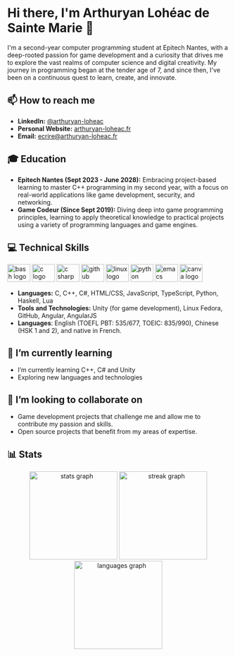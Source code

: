 # Hi there, I'm Arthuryan Lohéac de Sainte Marie 👋

I'm a second-year computer programming student at Epitech Nantes, with a deep-rooted passion for game development and a curiosity that drives me to explore the vast realms of computer science and digital creativity. My journey in programming began at the tender age of 7, and since then, I've been on a continuous quest to learn, create, and innovate.

## 📫 How to reach me
- **LinkedIn:** <a href="https://www.linkedin.com/in/arthuryan-loheac/">@arthuryan-loheac</a>
- **Personal Website:** <a href="https://arthuryan-loheac.fr">arthuryan-loheac.fr</a>
- **Email:** ecrire@arthuryan-loheac.fr

## 🎓 Education
- **Epitech Nantes (Sept 2023 - June 2028):** Embracing project-based learning to master C++ programming in my second year, with a focus on real-world applications like game development, security, and networking.
- **Game Codeur (Since Sept 2019):** Diving deep into game programming principles, learning to apply theoretical knowledge to practical projects using a variety of programming languages and game engines.

## 💻 Technical Skills</h3>

<div align="left">
  <img src="https://cdn.jsdelivr.net/gh/devicons/devicon/icons/bash/bash-original.svg" height="40" width="52" alt="bash logo"  />
  <img src="https://cdn.jsdelivr.net/gh/devicons/devicon/icons/c/c-original.svg" height="40" width="52" alt="c logo"  />
  <img src="https://cdn.jsdelivr.net/gh/devicons/devicon/icons/csharp/csharp-original.svg" height="40" width="52" alt="c sharp logo"  />
  <img src="https://cdn.jsdelivr.net/gh/devicons/devicon/icons/git/git-original.svg" height="40" width="52" alt="github logo"  />
  <img src="https://cdn.jsdelivr.net/gh/devicons/devicon/icons/linux/linux-original.svg" height="40" width="52" alt="linux logo"  />
  <img src="https://cdn.jsdelivr.net/gh/devicons/devicon/icons/python/python-original.svg" height="40" width="52" alt="python logo"  />
  <img src="https://cdn.jsdelivr.net/gh/devicons/devicon/icons/emacs/emacs-original.svg" height="40" width="52" alt="emacs logo"  />
  <img src="https://cdn.jsdelivr.net/gh/devicons/devicon/icons/canva/canva-original.svg" height="40" width="52" alt="canva logo"  />
</div>
  
- **Languages:** C, C++, C#, HTML/CSS, JavaScript, TypeScript, Python, Haskell, Lua
- **Tools and Technologies:** Unity (for game development), Linux Fedora, GitHub, Angular, AngularJS
- **Languages**: English (TOEFL PBT: 535/677, TOEIC: 835/990), Chinese (HSK 1 and 2), and native in French.

## 🌱 I’m currently learning

- I’m currently learning C++, C# and Unity
- Exploring new languages and technologies

## 👯 I’m looking to collaborate on
- Game development projects that challenge me and allow me to contribute my passion and skills.
- Open source projects that benefit from my areas of expertise.

## 📊 Stats

<div align="center">
  <img src="https://github-readme-stats-delta-brown-84.vercel.app/api?username=ArthuryanLoheac&show_icons=true&hide=&theme=dark&count_private=true&hide_border=false" height="200" alt="stats graph"  />
  <img src="https://streak-stats.demolab.com?user=ArthuryanLoheac&locale=en&mode=daily&theme=dark&hide_border=false&border_radius=5&count_private=true&date_format=j M[ Y]&order=3" height="200" alt="streak graph"  />
  <img src="https://github-readme-stats-delta-brown-84.vercel.app/api/top-langs/?username=ArthuryanLoheac&langs_count=10&theme=dark&&count_private=truehide_border=false&locale=en&custom_title=Top%20%Languages&layout=compact" height="200" alt="languages graph"  />
</div>
